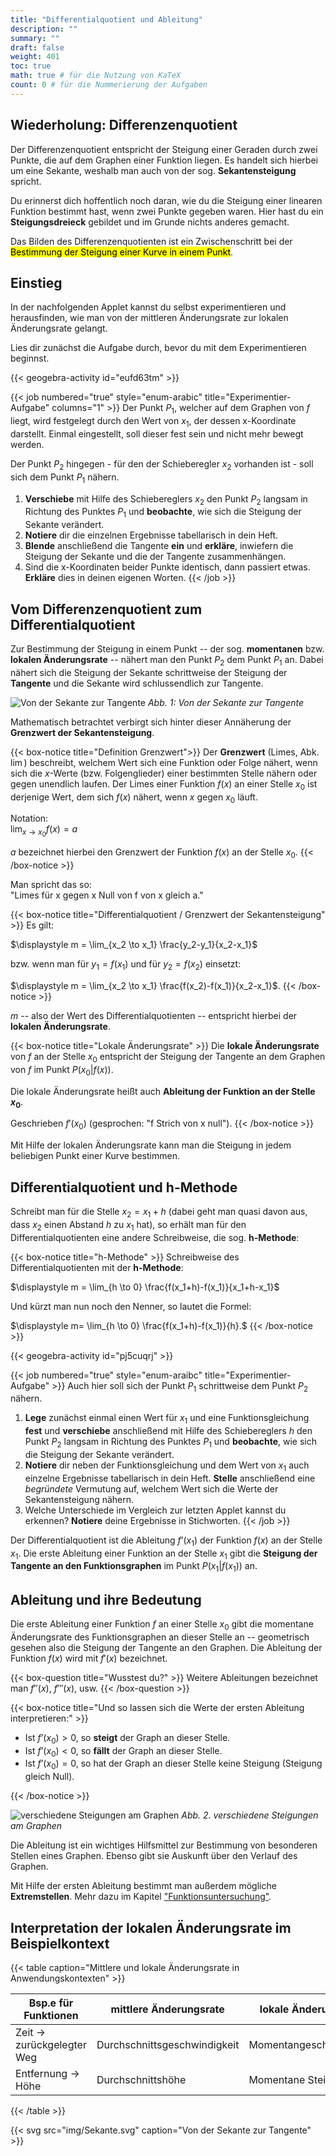 ```yaml
---
title: "Differentialquotient und Ableitung"
description: ""
summary: ""
draft: false
weight: 401
toc: true
math: true # für die Nutzung von KaTeX
count: 0 # für die Nummerierung der Aufgaben
---
```


## Wiederholung: Differenzenquotient

Der Differenzenquotient entspricht der Steigung einer Geraden durch zwei Punkte, die auf dem Graphen einer Funktion liegen. Es handelt sich hierbei um eine Sekante, weshalb man auch von der sog. **Sekantensteigung** spricht.

Du erinnerst dich hoffentlich noch daran, wie du die Steigung einer linearen Funktion bestimmt hast, wenn zwei Punkte gegeben waren. Hier hast du ein **Steigungsdreieck** gebildet und im Grunde nichts anderes gemacht.

Das Bilden des Differenzenquotienten ist ein Zwischenschritt bei der <mark>Bestimmung der Steigung einer Kurve in einem Punkt</mark>.

## Einstieg

In der nachfolgenden Applet kannst du selbst experimentieren und herausfinden, wie man von der mittleren Änderungsrate zur lokalen Änderungsrate gelangt.

Lies dir zunächst die Aufgabe durch, bevor du mit dem Experimentieren beginnst.

{{< geogebra-activity id="eufd63tm" >}}

{{< job numbered="true" style="enum-arabic" title="Experimentier-Aufgabe" columns="1" >}}
Der Punkt $P_1$, welcher auf dem Graphen von $f$ liegt, wird festgelegt durch den Wert von $x_1$, der dessen x-Koordinate darstellt. Einmal eingestellt, soll dieser fest sein und nicht mehr bewegt werden.

Der Punkt $P_2$ hingegen - für den der Schieberegler $x_2$ vorhanden ist - soll sich dem Punkt $P_1$ nähern.

1. **Verschiebe** mit Hilfe des Schiebereglers $x_2$ den Punkt $P_2$ langsam in Richtung des Punktes $P_1$ und **beobachte**, wie sich die Steigung der Sekante verändert.
2. **Notiere** dir die einzelnen Ergebnisse tabellarisch in dein Heft.
3. **Blende** anschließend die Tangente **ein** und **erkläre**, inwiefern die Steigung der Sekante und die der Tangente zusammenhängen.
4. Sind die x-Koordinaten beider Punkte identisch, dann passiert etwas. **Erkläre** dies in deinen eigenen Worten.
{{< /job >}}

## Vom Differenzenquotient zum Differentialquotient

Zur Bestimmung der Steigung in einem Punkt -- der sog. **momentanen** bzw. **lokalen Änderungsrate** -- nähert man den Punkt $P_2$ dem Punkt $P_1$ an. Dabei nähert sich die Steigung der Sekante schrittweise der Steigung der **Tangente** und die Sekante wird schlussendlich zur Tangente.

![Von der Sekante zur Tangente](img/Sekante.svg)
*Abb. 1: Von der Sekante zur Tangente*

Mathematisch betrachtet verbirgt sich hinter dieser Annäherung der **Grenzwert der Sekantensteigung**.

{{< box-notice title="Definition Grenzwert">}}
Der **Grenzwert** (Limes, Abk. $\lim$) beschreibt, welchem Wert sich eine Funktion oder Folge nähert, wenn sich die $x$-Werte (bzw. Folgenglieder) einer bestimmten Stelle nähern oder gegen unendlich laufen. Der Limes einer Funktion $f(x)$ an einer Stelle $x_0$ ist derjenige Wert, dem sich $f(x)$ nähert, wenn $x$ gegen $x_0$ läuft.

Notation: \
$\displaystyle \lim_{x \to x_0} f(x) = a$

$a$ bezeichnet hierbei den Grenzwert der Funktion $f(x)$ an der Stelle $x_0$.
{{< /box-notice >}}

Man spricht das so: \
"Limes für x gegen x Null von f von x gleich a."

{{< box-notice title="Differentialquotient / Grenzwert der Sekantensteigung" >}}
Es gilt:

$\displaystyle m = \lim_{x_2 \to x_1} \frac{y_2-y_1}{x_2-x_1}$

bzw. wenn man für $y_1 = f(x_1)$ und für $y_2 = f(x_2)$ einsetzt:

$\displaystyle m = \lim_{x_2 \to x_1} \frac{f(x_2)-f(x_1)}{x_2-x_1}$.
{{< /box-notice >}}

$m$ -- also der Wert des Differentialquotienten -- entspricht hierbei der **lokalen Änderungsrate**.

{{< box-notice title="Lokale Änderungsrate" >}}
Die **lokale Änderungsrate** von $f$ an der Stelle $x_0$ entspricht der Steigung der Tangente an dem Graphen von $f$ im Punkt $P\left(x_0|f(x)\right)$.

Die lokale Änderungsrate heißt auch **Ableitung der Funktion an der Stelle $x_0$**.

Geschrieben $f'(x_0)$ (gesprochen: "f Strich von x null").
{{< /box-notice >}}

<!-- Die lokale bzw. momentane Änderungsrate einer Funktion entspricht der **Steigung der Tangenten** am Graphen in einem bestimmten Punkt. -->

Mit Hilfe der lokalen Änderungsrate kann man die Steigung in jedem beliebigen Punkt einer Kurve bestimmen.

## Differentialquotient und h-Methode

Schreibt man für die Stelle $x_2 = x_1 + h$ (dabei geht man quasi davon aus, dass $x_2$ einen Abstand $h$ zu $x_1$ hat), so erhält man für den Differentialquotienten eine andere Schreibweise, die sog. **h-Methode**:

{{< box-notice title="h-Methode" >}}
Schreibweise des Differentialquotienten mit der **h-Methode**:

$\displaystyle m = \lim_{h \to 0} \frac{f(x_1+h)-f(x_1)}{x_1+h-x_1}$

Und kürzt man nun noch den Nenner, so lautet die Formel:

$\displaystyle m= \lim_{h \to 0} \frac{f(x_1+h)-f(x_1)}{h}.$
{{< /box-notice >}}

{{< geogebra-activity id="pj5cuqrj" >}}

{{< job numbered="true" style="enum-araibc" title="Experimentier-Aufgabe" >}}
Auch hier soll sich der Punkt $P_1$ schrittweise dem Punkt $P_2$ nähern.

1. **Lege** zunächst einmal einen Wert für $x_1$ und eine Funktionsgleichung **fest** und **verschiebe** anschließend mit Hilfe des Schiebereglers $h$ den Punkt $P_2$ langsam in Richtung des Punktes $P_1$ und **beobachte**, wie sich die Steigung der Sekante verändert.
2. **Notiere** dir neben der Funktionsgleichung und dem Wert von $x_1$ auch einzelne Ergebnisse tabellarisch in dein Heft. **Stelle** anschließend eine *begründete* Vermutung auf, welchem Wert sich die Werte der Sekantensteigung nähern.
3. Welche Unterschiede im Vergleich zur letzten Applet kannst du erkennen? **Notiere** deine Ergebnisse in Stichworten.
{{< /job >}}

Der Differentialquotient ist die Ableitung $f’(x_1)$ der Funktion $f(x)$ an der Stelle $x_1$. Die erste Ableitung einer Funktion an der Stelle $x_1$ gibt die **Steigung der Tangente an den Funktionsgraphen** im Punkt $P(x_1|f(x_1))$ an.

## Ableitung und ihre Bedeutung

Die erste Ableitung einer Funktion $f$ an einer Stelle $x_0$ gibt die momentane Änderungsrate des Funktionsgraphen an dieser Stelle an -- geometrisch gesehen also die Steigung der Tangente an den Graphen. Die Ableitung der Funktion $f(x)$ wird mit $f'(x)$ bezeichnet.

{{< box-question title="Wusstest du?" >}}
Weitere Ableitungen bezeichnet man $f''(x)$, $f'''(x)$, usw.
{{< /box-question >}}

{{< box-notice title="Und so lassen sich die Werte der ersten Ableitung interpretieren:" >}}

- Ist $f’(x_0) > 0$, so **steigt** der Graph an dieser Stelle.
- Ist $f’(x_0) < 0$, so **fällt** der Graph an dieser Stelle.
- Ist $f’(x_0) = 0$, so hat der Graph an dieser Stelle keine Steigung (Steigung gleich Null).

{{< /box-notice >}}

![verschiedene Steigungen am Graphen](img/Steigungen.svg)
*Abb. 2. verschiedene Steigungen am Graphen*

Die Ableitung ist ein wichtiges Hilfsmittel zur Bestimmung von besonderen Stellen eines Graphen. Ebenso gibt sie Auskunft über den Verlauf des Graphen.

Mit Hilfe der ersten Ableitung bestimmt man außerdem mögliche **Extremstellen**. Mehr dazu im Kapitel ["Funktionsuntersuchung"](hbf1/4-funktionsuntersuchung/vollständige-kurvendiskussion/).

## Interpretation der lokalen Änderungsrate im Beispielkontext

{{< table caption="Mittlere und lokale Änderungsrate in Anwendungskontexten" >}}

| Bsp.e für Funktionen | mittlere Änderungsrate | lokale Änderungsrate |
| --- | --- | --- |
| Zeit → zurückgelegter Weg | Durchschnittsgeschwindigkeit | Momentangeschwindigkeit  |
| Entfernung → Höhe | Durchschnittshöhe | Momentane Steigung |

{{< /table >}}

<!-- *Tab.1: mittlere und lokale Änderungsrate in Anwendungskontexten* -->

<!-- ## Test

<img src="https://www.lehrzeile.org/hbf1/3-grundlagen-der-differentialrechnung/img/Sekante.svg" decoding="async" fetchpriority="auto" loading="lazy" alt="Von der Sekante zur Tangente" id="h-rh-i-0" class="markdown-svg"> -->

{{< svg src="img/Sekante.svg" caption="Von der Sekante zur Tangente" >}}
